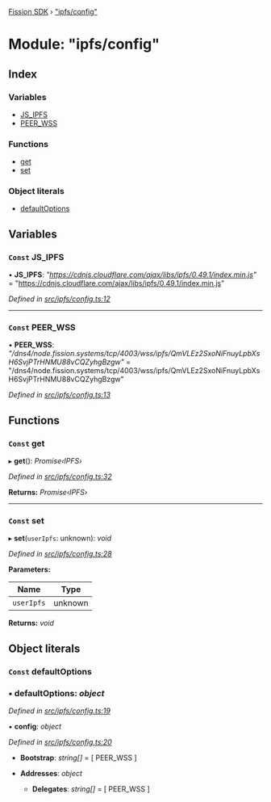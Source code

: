 [Fission SDK](../README.md) › ["ipfs/config"](_ipfs_config_.md)

# Module: "ipfs/config"

## Index

### Variables

* [JS_IPFS](_ipfs_config_.md#const-js_ipfs)
* [PEER_WSS](_ipfs_config_.md#const-peer_wss)

### Functions

* [get](_ipfs_config_.md#const-get)
* [set](_ipfs_config_.md#const-set)

### Object literals

* [defaultOptions](_ipfs_config_.md#const-defaultoptions)

## Variables

### `Const` JS_IPFS

• **JS_IPFS**: *"https://cdnjs.cloudflare.com/ajax/libs/ipfs/0.49.1/index.min.js"* = "https://cdnjs.cloudflare.com/ajax/libs/ipfs/0.49.1/index.min.js"

*Defined in [src/ipfs/config.ts:12](https://github.com/fission-suite/webnative/blob/74901c2/src/ipfs/config.ts#L12)*

___

### `Const` PEER_WSS

• **PEER_WSS**: *"/dns4/node.fission.systems/tcp/4003/wss/ipfs/QmVLEz2SxoNiFnuyLpbXsH6SvjPTrHNMU88vCQZyhgBzgw"* = "/dns4/node.fission.systems/tcp/4003/wss/ipfs/QmVLEz2SxoNiFnuyLpbXsH6SvjPTrHNMU88vCQZyhgBzgw"

*Defined in [src/ipfs/config.ts:13](https://github.com/fission-suite/webnative/blob/74901c2/src/ipfs/config.ts#L13)*

## Functions

### `Const` get

▸ **get**(): *Promise‹IPFS›*

*Defined in [src/ipfs/config.ts:32](https://github.com/fission-suite/webnative/blob/74901c2/src/ipfs/config.ts#L32)*

**Returns:** *Promise‹IPFS›*

___

### `Const` set

▸ **set**(`userIpfs`: unknown): *void*

*Defined in [src/ipfs/config.ts:28](https://github.com/fission-suite/webnative/blob/74901c2/src/ipfs/config.ts#L28)*

**Parameters:**

Name | Type |
------ | ------ |
`userIpfs` | unknown |

**Returns:** *void*

## Object literals

### `Const` defaultOptions

### ▪ **defaultOptions**: *object*

*Defined in [src/ipfs/config.ts:19](https://github.com/fission-suite/webnative/blob/74901c2/src/ipfs/config.ts#L19)*

▪ **config**: *object*

*Defined in [src/ipfs/config.ts:20](https://github.com/fission-suite/webnative/blob/74901c2/src/ipfs/config.ts#L20)*

* **Bootstrap**: *string[]* = [ PEER_WSS ]

* **Addresses**: *object*

  * **Delegates**: *string[]* = [ PEER_WSS ]
